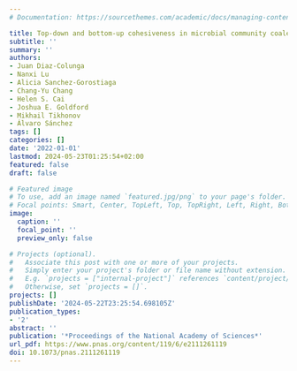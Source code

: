 ```yaml
---
# Documentation: https://sourcethemes.com/academic/docs/managing-content/

title: Top-down and bottom-up cohesiveness in microbial community coalescence
subtitle: ''
summary: ''
authors:
- Juan Diaz-Colunga
- Nanxi Lu
- Alicia Sanchez-Gorostiaga
- Chang-Yu Chang
- Helen S. Cai
- Joshua E. Goldford
- Mikhail Tikhonov
- Álvaro Sánchez
tags: []
categories: []
date: '2022-01-01'
lastmod: 2024-05-23T01:25:54+02:00
featured: false
draft: false

# Featured image
# To use, add an image named `featured.jpg/png` to your page's folder.
# Focal points: Smart, Center, TopLeft, Top, TopRight, Left, Right, BottomLeft, Bottom, BottomRight.
image:
  caption: ''
  focal_point: ''
  preview_only: false

# Projects (optional).
#   Associate this post with one or more of your projects.
#   Simply enter your project's folder or file name without extension.
#   E.g. `projects = ["internal-project"]` references `content/project/deep-learning/index.md`.
#   Otherwise, set `projects = []`.
projects: []
publishDate: '2024-05-22T23:25:54.698105Z'
publication_types:
- '2'
abstract: ''
publication: '*Proceedings of the National Academy of Sciences*'
url_pdf: https://www.pnas.org/content/119/6/e2111261119
doi: 10.1073/pnas.2111261119
---
```

